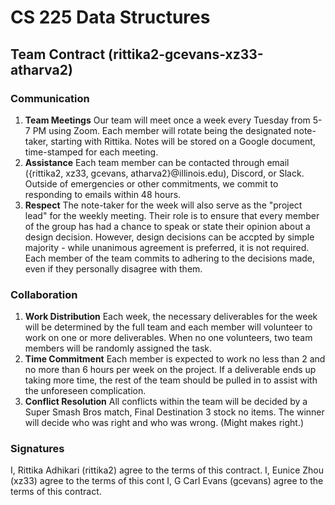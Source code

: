# CS 225 Data Structures
## Team Contract (rittika2-gcevans-xz33-atharva2)

### Communication
1. **Team Meetings** Our team will meet once a week every Tuesday from 5-7 PM using Zoom.
   Each member will rotate being the designated note-taker, starting with Rittika. Notes
   will be stored on a Google document, time-stamped for each meeting.
2. **Assistance** Each team member can be contacted through email ({rittika2, xz33, gcevans, atharva2}@illinois.edu), 
   Discord, or Slack. Outside of emergencies or other commitments, we commit to responding to emails within
   48 hours.
3. **Respect** The note-taker for the week will also serve as the "project lead" for the weekly meeting.
   Their role is to ensure that every member of the group has had a chance to speak or state their opinion
   about a design decision. However, design decisions can be accpted by simple majority - while unanimous 
   agreement is preferred, it is not required. Each member of the team commits to adhering to the decisions 
   made, even if they personally disagree with them.

### Collaboration
1. **Work Distribution** Each week, the necessary deliverables for the week will be determined by the full team
   and each member will volunteer to work on one or more deliverables. When no one volunteers, two team members
   will be randomly assigned the task.
2. **Time Commitment** Each member is expected to work no less than 2 and no more than 6 hours per week on the 
   project. If a deliverable ends up taking more time, the rest of the team should be pulled in to assist with 
   the unforeseen complication.
3. **Conflict Resolution** All conflicts within the team will be decided by a Super Smash Bros match, Final
   Destination 3 stock no items. The winner will decide who was right and who was wrong. (Might makes right.)

### Signatures
I, Rittika Adhikari (rittika2) agree to the terms of this contract.
I, Eunice Zhou (xz33) agree to the terms of this cont
I, G Carl Evans (gcevans) agree to the terms of this contract.
